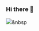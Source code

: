 ### Hi there 👋

<img src="https://img.shields.io/badge/Javascript-#F7DF1E?style=flat-square&logo=simpleiconsJavaScript
&logoColor=white"/></a>&nbsp 
